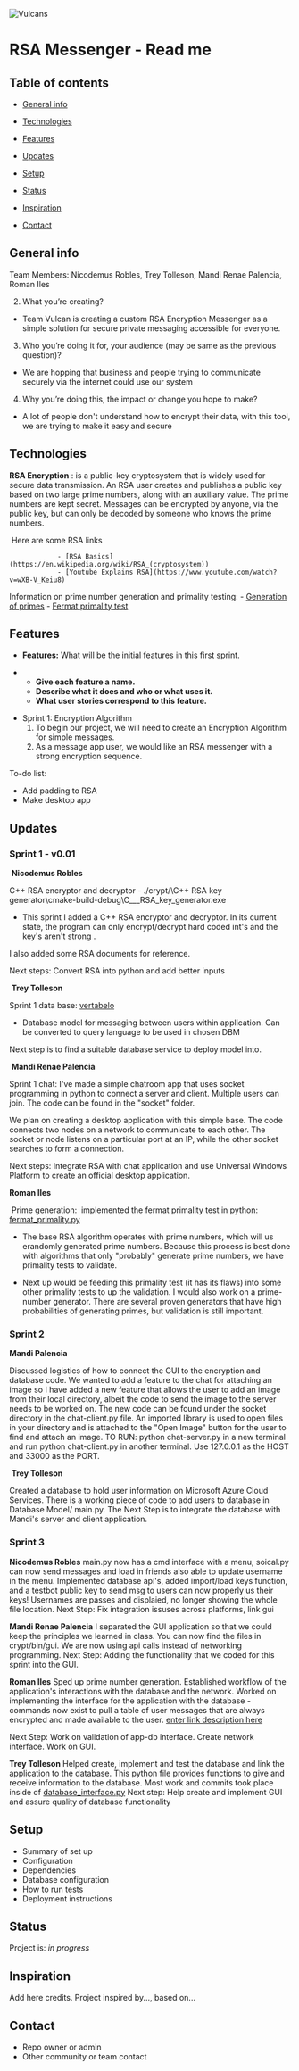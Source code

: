 



![Vulcans](./docs/Logo_White.png)
# RSA Messenger - Read me

## Table of contents

* [General info](#general-info)
* [Technologies](#technologies)
* [Features](#features)


* [Updates](#updates)
* [Setup](#setup)
* [Status](#status)
* [Inspiration](#inspiration)
* [Contact](#contact)

## General info
Team Members: Nicodemus Robles, Trey Tolleson, Mandi Renae Palencia, Roman Iles

2. What you’re creating?

* Team Vulcan is creating a custom RSA Encryption Messenger as a simple solution for secure private messaging accessible for everyone.

3. Who you’re doing it for, your audience (may be same as the previous question)?

* We are hopping that business and people trying to communicate  securely via the internet could use our system  

4. Why you’re doing this, the impact or change you hope to make?

* A lot of people don't understand how to encrypt their data, with this tool, we are trying to make it easy and secure

## Technologies

**RSA Encryption** :  is a public-key cryptosystem that is widely used for secure data transmission. An RSA user creates and publishes a public key based on two large prime numbers, along with an auxiliary value. The prime numbers are kept secret. Messages can be encrypted by anyone, via the public key, but can only be decoded by someone who knows the prime numbers.

​	Here are some RSA links		

				- [RSA Basics](https://en.wikipedia.org/wiki/RSA_(cryptosystem))
				- [Youtube Explains RSA](https://www.youtube.com/watch?v=wXB-V_Keiu8)

  Information on prime number generation and primality testing:
        - [Generation of primes](https://en.wikipedia.org/wiki/Generation_of_primes)
        - [Fermat primality test](https://en.wikipedia.org/wiki/Primality_test#Fermat_primality_test)
        
## Features

- **Features:** What will be the initial features in this first sprint.

- - **Give each feature a name.**
  - **Describe what it does and who or what uses it.**
  - **What user stories correspond to this feature.**

* Sprint 1: Encryption Algorithm
  1. To begin our project, we will need to create an Encryption Algorithm for simple messages.
  2. As a message app user, we would like an RSA messenger with a strong encryption sequence.

To-do list:

- Add padding to RSA
- Make desktop app



## Updates

### Sprint 1 - v0.01

​	**Nicodemus Robles** 

C++ RSA encryptor and decryptor - ./crypt/\C++ RSA key generator\cmake-build-debug\C___RSA_key_generator.exe

- This sprint I added  a C++ RSA encryptor and decryptor. In its current state, the program can only encrypt/decrypt hard coded int's and the key's aren't strong . 

I also added some RSA documents for reference.

Next steps: Convert RSA into python and add better inputs

​	**Trey Tolleson**

Sprint 1 data base: [vertabelo](https://my.vertabelo.com/public-model-view/Zf7pHePlY5ezN1TGpDdgoPh01FjFGnjADZO8yimuoBF2M0fmjokpquRsEuDpIsFb?x=1883&y=2162&zoom=0.4632)

- Database model for messaging between users within application. Can be converted to query language to be used in chosen DBM

Next step is to find a suitable database service to deploy model into.

​	**Mandi Renae Palencia** 

Sprint 1 chat: I've made a simple chatroom app that uses socket programming in python to connect a server and client. Multiple users can join. The code can be found in the "socket" folder.

We plan on creating a desktop application with this simple base. The code connects two nodes on a network to communicate to each other. The socket or node listens on a particular port at an IP, while the other socket searches to form a connection.

Next steps: Integrate RSA with chat application and use Universal Windows Platform to create an official desktop application.

**Roman Iles**

​    Prime generation: 
​      implemented the fermat primality test in python:  [fermat_primality.py](https://bitbucket.org/cs3398s21vulcans/uss-enterprise/src/master/primes/fermat_primality.py)
​        

- The base RSA algorithm operates with prime numbers, which will us erandomly generated prime numbers. Because this process is best done with algorithms that only "probably" generate prime numbers, we have primality tests to validate.
  
- Next up would be feeding this primality test (it has its flaws) into some other primality tests to up the validation. I would also work on a prime-number generator. There are several proven generators that have high probabilities of generating primes, but validation is still important.



### Sprint 2

 **Mandi Palencia**

 Discussed logistics of how to connect the GUI to the encryption and database code. We wanted to add a feature to the chat for attaching an image so I have added a new feature that allows the user to add an image from their local directory, albeit the code to send the image to the server needs to be worked on. The new code can be found under the socket directory in the chat-client.py file. An imported library is used to open files in your directory and is attached to the "Open Image" button for the user to find and attach an image. TO RUN: python chat-server.py in a new terminal and run python chat-client.py in another terminal. Use 127.0.0.1 as the HOST and 33000 as the PORT.

​	**Trey Tolleson**

Created a database to hold user information on Microsoft Azure Cloud Services. There is a working piece of code to add users to database in Database Model/ main.py.
The Next Step is to integrate the database with Mandi's server and client application.
### Sprint 3
**Nicodemus Robles** 
main.py now has a cmd interface with a menu, soical.py can now send messages and load in friends also able to  update username in the menu. Implemented database api's, added import/load keys function, and a testbot public key to send msg to users can now properly us their keys! Usernames are passes and displaied, no longer showing the whole file location. 
Next Step: Fix integration issuses across platforms, link gui

**Mandi Renae Palencia** 
I separated the GUI application so that we could keep the principles we learned in class. You can now find the files in crypt/bin/gui. We are now using api calls instead of networking programming.
Next Step: Adding the functionality that we coded for this sprint into the GUI. 

**Roman Iles**
Sped up prime number generation. Established workflow of the application's interactions with the database and the network. Worked on implementing the interface for the application with the database - commands now exist to pull a table of user messages that are always encrypted and made available to the user. [enter link description here](https://bitbucket.org/cs3398s21vulcans/uss-enterprise/src/master/crypt/bin/database_interface/db_interface.py)

Next Step: Work on validation of app-db interface. Create network interface. Work on GUI.

**Trey Tolleson** 
Helped create, implement and test the database and link the application to the database. This python file provides functions to give and receive information to the database. Most work and commits took place inside of [database_interface.py](https://bitbucket.org/cs3398s21vulcans/uss-enterprise/src/master/crypt/bin/database_interface/db_interface.py)
Next step: Help create and implement GUI and assure quality of database functionality

## Setup

* Summary of set up
* Configuration
* Dependencies
* Database configuration
* How to run tests
* Deployment instructions

## Status
Project is: _in progress_

## Inspiration
Add here credits. Project inspired by..., based on...

## Contact 
* Repo owner or admin
* Other community or team contact
